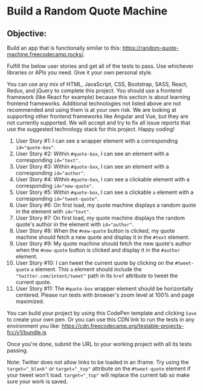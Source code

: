 # Build a Random Quote Machine

## Objective:
Build an app that is functionally similar to this: https://random-quote-machine.freecodecamp.rocks/.

Fulfill the below user stories and get all of the tests to pass. Use whichever libraries or APIs you need. Give it your own personal style.

You can use any mix of HTML, JavaScript, CSS, Bootstrap, SASS, React, Redux, and jQuery to complete this project. You should use a frontend framework (like React for example) because this section is about learning frontend frameworks. Additional technologies not listed above are not recommended and using them is at your own risk. We are looking at supporting other frontend frameworks like Angular and Vue, but they are not currently supported. We will accept and try to fix all issue reports that use the suggested technology stack for this project. Happy coding!

1. User Story #1: I can see a wrapper element with a corresponding `id="quote-box"`.
1. User Story #2: Within `#quote-box`, I can see an element with a corresponding `id="text"`.
1. User Story #3: Within `#quote-box`, I can see an element with a corresponding `id="author"`.
1. User Story #4: Within `#quote-box`, I can see a clickable element with a corresponding `id="new-quote"`.
1. User Story #5: Within `#quote-box`, I can see a clickable `a` element with a corresponding `id="tweet-quote"`.
1. User Story #6: On first load, my quote machine displays a random quote in the element with `id="text"`.
1. User Story #7: On first load, my quote machine displays the random quote's author in the element with `id="author"`.
1. User Story #8: When the `#new-quote` button is clicked, my quote machine should fetch a new quote and display it in the `#text` element.
1. User Story #9: My quote machine should fetch the new quote's author when the `#new-quote` button is clicked and display it in the `#author` element.
1. User Story #10: I can tweet the current quote by clicking on the `#tweet-quote` `a` element. This `a` element should include the `"twitter.com/intent/tweet"` path in its `href` attribute to tweet the current quote.
1. User Story #11: The `#quote-box` wrapper element should be horizontally centered. Please run tests with browser's zoom level at 100% and page maximized.

You can build your project by using this CodePen template and clicking `Save` to create your own pen. Or you can use this CDN link to run the tests in any environment you like: https://cdn.freecodecamp.org/testable-projects-fcc/v1/bundle.js

Once you're done, submit the URL to your working project with all its tests passing.

Note: Twitter does not allow links to be loaded in an iframe. Try using the `target="_blank"` or `target="_top"` attribute on the `#tweet-quote` element if your tweet won't load. `target="_top"` will replace the current tab so make sure your work is saved.
